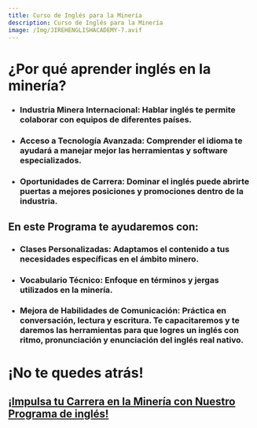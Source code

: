 ```yaml
---
title: Curso de Inglés para la Minería
description: Curso de Inglés para la Minería
image: /Img/JIREHENGLISHACADEMY-7.avif
---
```


# ¿Por qué aprender inglés en la minería?

-   ### **Industria Minera Internacional**: Hablar inglés te permite colaborar con equipos de diferentes países.
-   ### **Acceso a Tecnología Avanzada**: Comprender el idioma te ayudará a manejar mejor las herramientas y software especializados.
-   ### **Oportunidades de Carrera**: Dominar el inglés puede abrirte puertas a mejores posiciones y promociones dentro de la industria.

## En este Programa te ayudaremos con:

-   ### **Clases Personalizadas**: Adaptamos el contenido a tus necesidades específicas en el ámbito minero.
-   ### **Vocabulario Técnico**: Enfoque en términos y jergas utilizados en la minería.
-   ### **Mejora de Habilidades de Comunicación**: Práctica en conversación, lectura y escritura. Te capacitaremos y te daremos las herramientas para que logres un inglés con ritmo, pronunciación y enunciación del inglés real nativo.

# **¡No te quedes atrás!**

## [**¡Impulsa tu Carrera en la Minería con Nuestro Programa de inglés!**](/#Contacto)
